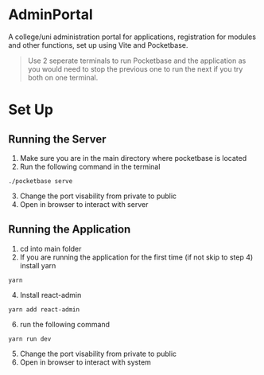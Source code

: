 # AdminPortal
A college/uni administration portal for applications, registration for modules and other functions, set up using Vite and Pocketbase.

>Use 2 seperate terminals to run Pocketbase and the application as you would need to stop the previous one to run the next if you try both on one terminal.

# Set Up
## Running the Server
1. Make sure you are in the main directory where pocketbase is located
2. Run the following command in the terminal
```
./pocketbase serve
```
3. Change the port visability from private to public
4. Open in browser to interact with server

## Running the Application
1. cd into main folder
2. If you are running the application for the first time (if not skip to step 4) install yarn
```
yarn
```
4. Install react-admin
```
yarn add react-admin
```
6. run the following command
```
yarn run dev
```
5. Change the port visability from private to public
6. Open in browser to interact with system
